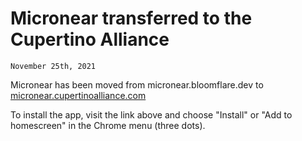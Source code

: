 # Micronear transferred to the Cupertino Alliance
<code>November 25th, 2021</code>
<p>Micronear has been moved from micronear.bloomflare.dev to <a href="https://micronear.cupertinoalliance.com" target="_blank">micronear.cupertinoalliance.com</a></p>
<p>To install the app, visit the link above and choose "Install" or "Add to homescreen" in the Chrome menu (three dots).</p>
